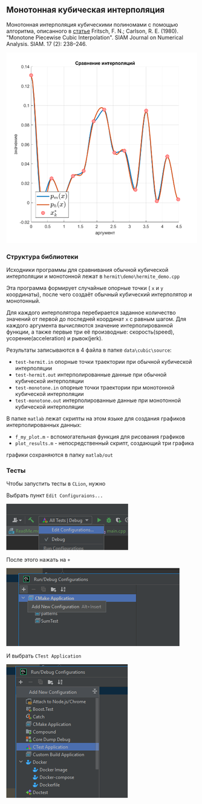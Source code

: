 ## Монотонная кубическая интерполяция


Монотонная интерполяция кубическими полиномами с помощью алгоритма,
описанного в [статье](https://epubs.siam.org/doi/10.1137/0717021)
Fritsch, F. N.; Carlson, R. E. (1980). "Monotone Piecewise Cubic Interpolation".
SIAM Journal on Numerical Analysis. SIAM. 17 (2): 238–246.

![](img/title.png)


### Структура библиотеки

Исходники программы для сравнивания обычной кубической интерполяции
и монотонной лежат в `hermit\demo\hermite_demo.cpp`

Эта программа формирует случайные опорные точки ( `x` и `y` координаты),
после чего создаёт обычный кубический интерполятор и монотонный.

Для каждого интерполятора перебирается заданное количество значений
от первой до последней координат `x` с равным шагом. Для каждого
аргумента вычисляются значение интерполированной функции, а также
первые три её производные: скорость(speed), усорение(acceleration) и рывок(jerk).

Результаты записываются в 4 файла в папке `data\cubic\source`:
- `test-hermit.in` опорные точки траектории при обычной кубической интерполяции
- `test-hermit.out` интерполированные данные при обычной кубической интерполяции
- `test-monotone.in` опорные точки траектории при монотонной кубической интерполяции
- `test-monotone.out` интерполированные данные при монотонной кубической интерполяции

В папке `matlab` лежат скрипты на этом языке для создания графиков
интерполированных данных:
- `f_my_plot.m` - вспомогательная функция для рисования графиков
- `plot_results.m` - непосредственный скрипт, создающий три графика

графики сохраняются в папку `matlab/out`

### Тесты

Чтобы запустить тесты в `CLion`, нужно

Выбрать пункт `Edit Configuraions...`

![](img/i1.png)

После этого нажать на `+`

![](img/i2.png)

И выбрать `CTest Application`

![](img/i3.png)